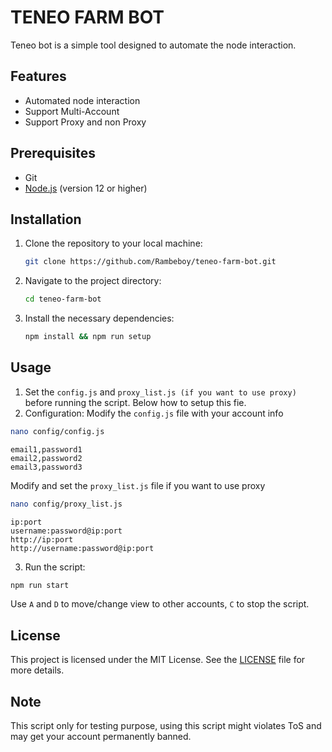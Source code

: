 # TENEO FARM BOT
Teneo bot is a simple tool designed to automate the node interaction.

## Features
- Automated node interaction
- Support Multi-Account
- Support Proxy and non Proxy

## Prerequisites
- Git
- [Node.js](https://nodejs.org/) (version 12 or higher)

## Installation

1. Clone the repository to your local machine:
   ```bash
   git clone https://github.com/Rambeboy/teneo-farm-bot.git
   ```
2. Navigate to the project directory:
   ```bash
   cd teneo-farm-bot
   ```
4. Install the necessary dependencies:
   ```bash
   npm install && npm run setup
   ```

## Usage

1. Set the `config.js` and `proxy_list.js (if you want to use proxy)` before running the script. Below how to setup this fie.
2. Configuration:
Modify the `config.js` file with your account info
```bash
nano config/config.js
```
```
email1,password1
email2,password2
email3,password3
```
Modify and set the `proxy_list.js` file if you want to use proxy
```bash
nano config/proxy_list.js
```
```
ip:port
username:password@ip:port
http://ip:port
http://username:password@ip:port
```
3. Run the script:
```bash
npm run start
```
Use `A` and `D` to move/change view to other accounts, `C` to stop the script.

## License
This project is licensed under the MIT License. See the [LICENSE](LICENSE) file for more details.

## Note
This script only for testing purpose, using this script might violates ToS and may get your account permanently banned.